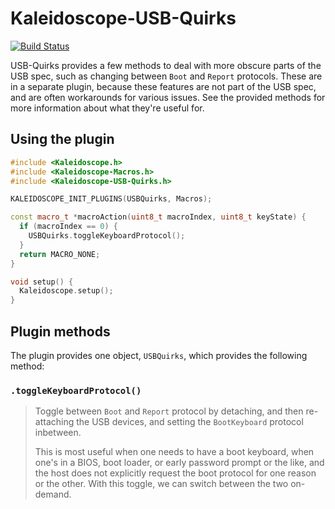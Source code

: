 # Kaleidoscope-USB-Quirks

[![Build Status][travis:image]][travis:status]

 [travis:image]: https://travis-ci.org/keyboardio/Kaleidoscope-USB-Quirks.svg?branch=master
 [travis:status]: https://travis-ci.org/keyboardio/Kaleidoscope-USB-Quirks

USB-Quirks provides a few methods to deal with more obscure parts of the USB spec, such as changing between `Boot` and `Report` protocols. These are in a separate plugin, because these features are not part of the USB spec, and are often workarounds for various issues. See the provided methods for more information about what they're useful for.

## Using the plugin

```c++
#include <Kaleidoscope.h>
#include <Kaleidoscope-Macros.h>
#include <Kaleidoscope-USB-Quirks.h>

KALEIDOSCOPE_INIT_PLUGINS(USBQuirks, Macros);

const macro_t *macroAction(uint8_t macroIndex, uint8_t keyState) {
  if (macroIndex == 0) {
    USBQuirks.toggleKeyboardProtocol();
  }
  return MACRO_NONE;
}

void setup() {
  Kaleidoscope.setup();
}
```

## Plugin methods

The plugin provides one object, `USBQuirks`, which provides the following method:

### `.toggleKeyboardProtocol()`

> Toggle between `Boot` and `Report` protocol by detaching, and then
> re-attaching the USB devices, and setting the `BootKeyboard` protocol
> inbetween.
>
> This is most useful when one needs to have a boot keyboard, when one's in a
> BIOS, boot loader, or early password prompt or the like, and the host does not
> explicitly request the boot protocol for one reason or the other. With this
> toggle, we can switch between the two on-demand.
